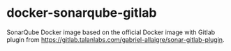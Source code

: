 # docker-sonarqube-gitlab
SonarQube Docker image based on the official Docker image with Gitlab plugin from https://gitlab.talanlabs.com/gabriel-allaigre/sonar-gitlab-plugin.
